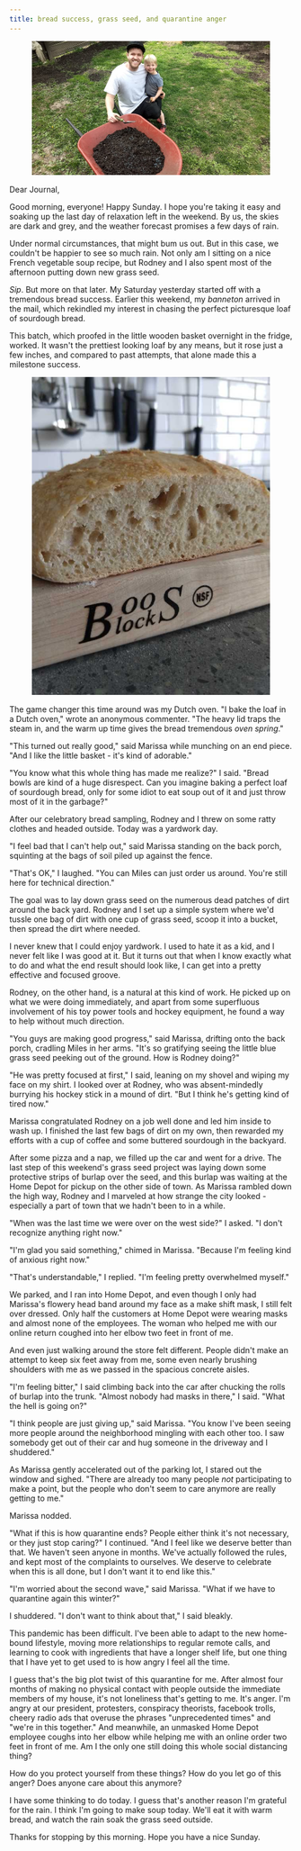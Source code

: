 ```yaml
---
title: bread success, grass seed, and quarantine anger
---
```


<figure>
  <a href="/images/banners/2020-05-17.jpg">
    <img alt="banner" src="/images/banners/2020-05-17.jpg"/>
  </a>
</figure>

Dear Journal,

Good morning, everyone!  Happy Sunday.  I hope you're taking it easy
and soaking up the last day of relaxation left in the weekend.  By us,
the skies are dark and grey, and the weather forecast promises a few
days of rain.

Under normal circumstances, that might bum us out.  But in this case,
we couldn't be happier to see so much rain.  Not only am I sitting on
a nice French vegetable soup recipe, but Rodney and I also spent most
of the afternoon putting down new grass seed.

_Sip_.  But more on that later.  My Saturday yesterday started off
with a tremendous bread success.  Earlier this weekend, my _banneton_
arrived in the mail, which rekindled my interest in chasing the
perfect picturesque loaf of sourdough bread.

This batch, which proofed in the little wooden basket overnight in the
fridge, worked.  It wasn't the prettiest looking loaf by any means,
but it rose just a few inches, and compared to past attempts, that
alone made this a milestone success.

<figure>
  <a href="/images/first-sourdough-loaf-success.jpg">
    <img alt="first sourdough loaf success" src="/images/first-sourdough-loaf-success.jpg"/>
  </a>
</figure>

The game changer this time around was my Dutch oven.  "I bake the loaf
in a Dutch oven," wrote an anonymous commenter.  "The heavy lid traps
the steam in, and the warm up time gives the bread tremendous _oven
spring_."

"This turned out really good," said Marissa while munching on an end
piece.  "And I like the little basket - it's kind of adorable."

"You know what this whole thing has made me realize?" I said.  "Bread
bowls are kind of a huge disrespect.  Can you imagine baking a perfect
loaf of sourdough bread, only for some idiot to eat soup out of it and
just throw most of it in the garbage?"

After our celebratory bread sampling, Rodney and I threw on some ratty
clothes and headed outside.  Today was a yardwork day.

"I feel bad that I can't help out," said Marissa standing on the back
porch, squinting at the bags of soil piled up against the fence.

"That's OK," I laughed.  "You can Miles can just order us around.
You're still here for technical direction."

The goal was to lay down grass seed on the numerous dead patches of
dirt around the back yard.  Rodney and I set up a simple system where
we'd tussle one bag of dirt with one cup of grass seed, scoop it into
a bucket, then spread the dirt where needed.

I never knew that I could enjoy yardwork.  I used to hate it as a kid,
and I never felt like I was good at it.  But it turns out that when I
know exactly what to do and what the end result should look like, I
can get into a pretty effective and focused groove.

Rodney, on the other hand, is a natural at this kind of work.  He
picked up on what we were doing immediately, and apart from some
superfluous involvement of his toy power tools and hockey equipment,
he found a way to help without much direction.

"You guys are making good progress," said Marissa, drifting onto the
back porch, cradling Miles in her arms.  "It's so gratifying seeing
the little blue grass seed peeking out of the ground.  How is Rodney
doing?"

"He was pretty focused at first," I said, leaning on my shovel and
wiping my face on my shirt.  I looked over at Rodney, who was
absent-mindedly burrying his hockey stick in a mound of dirt.  "But I
think he's getting kind of tired now."

Marissa congratulated Rodney on a job well done and led him inside to
wash up.  I finished the last few bags of dirt on my own, then
rewarded my efforts with a cup of coffee and some buttered sourdough
in the backyard.

After some pizza and a nap, we filled up the car and went for a
drive.  The last step of this weekend's grass seed project was laying
down some protective strips of burlap over the seed, and this burlap
was waiting at the Home Depot for pickup on the other side of town.
As Marissa rambled down the high way, Rodney and I marveled at how
strange the city looked - especially a part of town that we hadn't
been to in a while.

"When was the last time we were over on the west side?" I asked.  "I
don't recognize anything right now."

"I'm glad you said something," chimed in Marissa.  "Because I'm
feeling kind of anxious right now."

"That's understandable," I replied.  "I'm feeling pretty overwhelmed
myself."

We parked, and I ran into Home Depot, and even though I only had
Marissa's flowery head band around my face as a make shift mask, I
still felt over dressed.  Only half the customers at Home Depot were
wearing masks and almost none of the employees.  The woman who helped
me with our online return coughed into her elbow two feet in front of
me.

And even just walking around the store felt different.  People didn't
make an attempt to keep six feet away from me, some even nearly
brushing shoulders with me as we passed in the spacious concrete
aisles.

"I'm feeling bitter," I said climbing back into the car after chucking
the rolls of burlap into the trunk.  "Almost nobody had masks in
there," I said.  "What the hell is going on?"

"I think people are just giving up," said Marissa.  "You know I've
been seeing more people around the neighborhood mingling with each
other too.  I saw somebody get out of their car and hug someone in the
driveway and I shuddered."

As Marissa gently accelerated out of the parking lot, I stared out the
window and sighed.  "There are already too many people _not_
participating to make a point, but the people who don't seem to care
anymore are really getting to me."

Marissa nodded.

"What if this is how quarantine ends?  People either think it's not
necessary, or they just stop caring?" I continued.  "And I feel like
we deserve better than that.  We haven't seen anyone in months.  We've
actually followed the rules, and kept most of the complaints to
ourselves.  We deserve to celebrate when this is all done, but I don't
want it to end like this."

"I'm worried about the second wave," said Marissa.  "What if we have
to quarantine again this winter?"

I shuddered.  "I don't want to think about that," I said bleakly.

This pandemic has been difficult.  I've been able to adapt to the new
home-bound lifestyle, moving more relationships to regular remote
calls, and learning to cook with ingredients that have a longer shelf
life, but one thing that I have yet to get used to is how angry I feel
all the time.

I guess that's the big plot twist of this quarantine for me.  After
almost four months of making no physical contact with people outside
the immediate members of my house, it's not loneliness that's getting
to me.  It's anger.  I'm angry at our president, protesters,
conspiracy theorists, facebook trolls, cheery radio ads that overuse
the phrases "unprecedented times" and "we're in this together."  And
meanwhile, an unmasked Home Depot employee coughs into her elbow while
helping me with an online order two feet in front of me.  Am I the
only one still doing this whole social distancing thing?

How do you protect yourself from these things?  How do you let go of
this anger?  Does anyone care about this anymore?

I have some thinking to do today.  I guess that's another reason I'm
grateful for the rain.  I think I'm going to make soup today.  We'll
eat it with warm bread, and watch the rain soak the grass seed
outside.

Thanks for stopping by this morning.  Hope you have a nice Sunday.
